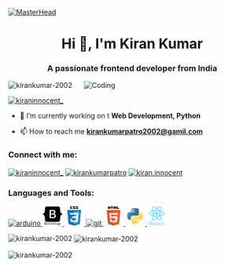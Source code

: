 [![MasterHead](https://mir-s3-cdn-cf.behance.net/project_modules/1400_opt_1/79731568097599.5b50bca477735.jpg)](https://kirankumar.io)
<h1 align="center">Hi 👋, I'm Kiran Kumar</h1>
<h3 align="center">A passionate frontend developer from India</h3>
<img align="right" alt="Coding" width="350" src="https://cdn.dribbble.com/users/1162077/screenshots/3848914/programmer.gif">

<p align="left"> <img src="https://komarev.com/ghpvc/?username=kirankumar-2002&label=Profile%20views&color=0e75b6&style=flat" alt="kirankumar-2002" /> </p>

<p align="left"> <a href="https://twitter.com/kiraninnocent_" target="blank"><img src="https://img.shields.io/twitter/follow/kiraninnocent_?logo=twitter&style=for-the-badge" alt="kiraninnocent_" /></a> </p>

- 🔭 I’m currently working on t **Web Development, Python**

- 📫 How to reach me **kirankumarpatro2002@gamil.com**

<h3 align="left">Connect with me:</h3>
<p align="left">
<a href="https://twitter.com/kiraninnocent_" target="blank"><img align="center" src="https://raw.githubusercontent.com/rahuldkjain/github-profile-readme-generator/master/src/images/icons/Social/twitter.svg" alt="kiraninnocent_" height="30" width="40" /></a>
<a href="https://linkedin.com/in/kirankumarpatro" target="blank"><img align="center" src="https://raw.githubusercontent.com/rahuldkjain/github-profile-readme-generator/master/src/images/icons/Social/linked-in-alt.svg" alt="kirankumarpatro" height="30" width="40" /></a>
<a href="https://instagram.com/kiran.innocent" target="blank"><img align="center" src="https://raw.githubusercontent.com/rahuldkjain/github-profile-readme-generator/master/src/images/icons/Social/instagram.svg" alt="kiran.innocent" height="30" width="40" /></a>
</p>

<h3 align="left">Languages and Tools:</h3>
<p align="left"> <a href="https://www.arduino.cc/" target="_blank" rel="noreferrer"> <img src="https://cdn.worldvectorlogo.com/logos/arduino-1.svg" alt="arduino" width="40" height="40"/> </a> <a href="https://getbootstrap.com" target="_blank" rel="noreferrer"> <img src="https://raw.githubusercontent.com/devicons/devicon/master/icons/bootstrap/bootstrap-plain-wordmark.svg" alt="bootstrap" width="40" height="40"/> </a> <a href="https://www.w3schools.com/css/" target="_blank" rel="noreferrer"> <img src="https://raw.githubusercontent.com/devicons/devicon/master/icons/css3/css3-original-wordmark.svg" alt="css3" width="40" height="40"/> </a> <a href="https://git-scm.com/" target="_blank" rel="noreferrer"> <img src="https://www.vectorlogo.zone/logos/git-scm/git-scm-icon.svg" alt="git" width="40" height="40"/> </a> <a href="https://www.w3.org/html/" target="_blank" rel="noreferrer"> <img src="https://raw.githubusercontent.com/devicons/devicon/master/icons/html5/html5-original-wordmark.svg" alt="html5" width="40" height="40"/> </a> <a href="https://www.python.org" target="_blank" rel="noreferrer"> <img src="https://raw.githubusercontent.com/devicons/devicon/master/icons/python/python-original.svg" alt="python" width="40" height="40"/> </a> <a href="https://reactjs.org/" target="_blank" rel="noreferrer"> <img src="https://raw.githubusercontent.com/devicons/devicon/master/icons/react/react-original-wordmark.svg" alt="react" width="40" height="40"/> </a> </p>

<p><img align="left" src="https://github-readme-stats.vercel.app/api/top-langs?username=kirankumar-2002&show_icons=true&locale=en&layout=compact" alt="kirankumar-2002" /></p>

<p>&nbsp;<img align="center" src="https://github-readme-stats.vercel.app/api?username=kirankumar-2002&show_icons=true&locale=en" alt="kirankumar-2002" /></p>

<p><img align="center" src="https://github-readme-streak-stats.herokuapp.com/?user=kirankumar-2002&" alt="kirankumar-2002" /></p>
